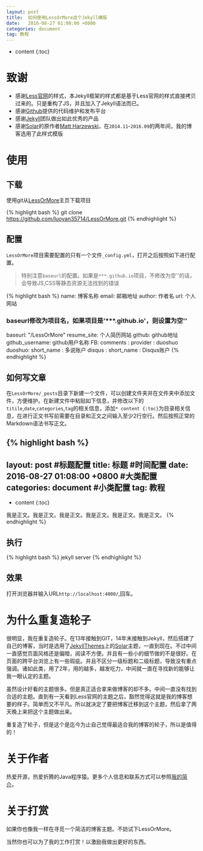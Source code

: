 ```yaml
---
layout: post
title:  如何使用LessOrMore这个Jekyll模版
date:   2016-08-27 01:08:00 +0800
categories: document
tag: 教程
---
```


* content
{:toc}


致谢
====================================
+ 感谢[Less官网](http://lesscss.cn/)的样式，本Jekyll框架的样式都是基于Less官网的样式直接拷贝过来的。只是重构了JS，并且加入了Jekyll语法而已。
+ 感谢[Github](https://github.com/)提供的代码维护和发布平台
+ 感谢[Jekyll](https://jekyllrb.com/)团队做出如此优秀的产品
+ 感谢[Solar](https://github.com/mattvh/solar-theme-jekyll)的原作者[Matt Harzewski](http://www.webmaster-source.com/)，在`2014.11`-`2016.09`的两年间，我的博客选用了此样式模版


使用
====================================

下载
------------------------------------

使用git从[LessOrMore](https://github.com/luoyan35714/LessOrMore.git)主页下载项目

{% highlight bash %}
git clone https://github.com/luoyan35714/LessOrMore.git
{% endhighlight %}

配置
------------------------------------

`LessOrMore`项目需要配置的只有一个文件`_config.yml`，打开之后按照如下进行配置。

> 特别注意`baseurl`的配置。如果是`***.github.io`项目，不修改为空''的话，会导致JS,CSS等静态资源无法找到的错误

{% highlight bash %}
name: 博客名称
email: 邮箱地址
author: 作者名
url: 个人网站
### baseurl修改为项目名，如果项目是'***.github.io'，则设置为空''
baseurl: "/LessOrMore"
resume_site: 个人简历网站
github: github地址
github_username: github用户名称
FB:
  comments :
    provider : duoshuo
    duoshuo:
        short_name : 多说账户
    disqus :
        short_name : Disqus账户
{% endhighlight %}

如何写文章
------------------------------------

在`LessOrMore/_posts`目录下新建一个文件，可以创建文件夹并在文件夹中添加文件，方便维护。在新建文件中粘贴如下信息，并修改以下的`titile`,`date`,`categories`,`tag`的相关信息，添加`* content {:toc}`为目录相关信息，在进行正文书写前需要在目录和正文之间输入至少2行空行。然后按照正常的Markdown语法书写正文。

{% highlight bash %}
---
layout: post
#标题配置
title:  标题
#时间配置
date:   2016-08-27 01:08:00 +0800
#大类配置
categories: document
#小类配置
tag: 教程
---

* content
{:toc}


我是正文。我是正文。我是正文。我是正文。我是正文。我是正文。
{% endhighlight %}

执行
------------------------------------

{% highlight bash %}
jekyll server
{% endhighlight %}

效果
------------------------------------
打开浏览器并输入URL`http://localhost:4000/`,回车。


为什么重复造轮子
====================================

很明显，我在重复造轮子。在13年接触到GIT，14年末接触到Jekyll，然后搭建了自己的博客，当时是选用了[JekyllThemes](http://jekyllthemes.org/)上的[Solar](https://github.com/mattvh/solar-theme-jekyll)主题，一直到现在。不过中间一直感觉页面风格还是偏暗，阅读不方便。并且有一些小的细节做的不是很好。在页面的跨平台浏览上有一些瑕疵。并且不区分一级标题和二级标题，导致没有重点强调。诸如此类，用了2年，用的越多，越发吃力，中间就一直在寻找新的能够让我一眼认定的主题。

虽然设计好看的主题很多。但是真正适合拿来做博客的却不多。中间一直没有找到合适的主题。直到有一天看到Less官网的主题之后，豁然觉得这就是我的博客想要的样子。简单而又不平凡。所以就决定了要把博客迁移到这个主题，然后拿了两天晚上来把这个主题做出来。

重复造了轮子，但是这个是迄今为止自己觉得最适合我的博客的轮子，所以是值得的！

关于作者
====================================

热爱开源，热爱折腾的Java程序猿。更多个人信息和联系方式可以参照[我的简介](http://www.hifreud.com/Resume.io/)。

关于打赏
====================================

如果你也像我一样在寻觅一个简洁的博客主题。不妨试下LessOrMore。

当然你也可以为了我的工作打赏！以激励我做出更好的东西。
